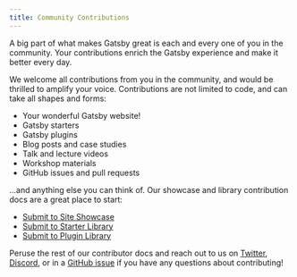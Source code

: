 ```yaml
---
title: Community Contributions
---
```


A big part of what makes Gatsby great is each and every one of you in the community. Your contributions enrich the Gatsby experience and make it better every day.

We welcome all contributions from you in the community, and would be thrilled to amplify your voice. Contributions are not limited to code, and can take all shapes and forms:

-   Your wonderful Gatsby website!
-   Gatsby starters
-   Gatsby plugins
-   Blog posts and case studies
-   Talk and lecture videos
-   Workshop materials
-   GitHub issues and pull requests

...and anything else you can think of. Our showcase and library contribution docs are a great place to start:

-   [Submit to Site Showcase](/contributing/site-showcase-submissions)
-   [Submit to Starter Library](/contributing/submit-to-starter-library/)
-   [Submit to Plugin Library](/contributing/submit-to-plugin-library/)

Peruse the rest of our contributor docs and reach out to us on [Twitter](https://twitter.com/gatsbyjs), [Discord](https://gatsby.dev/discord), or in a [GitHub issue](/contributing/how-to-file-an-issue/) if you have any questions about contributing!
